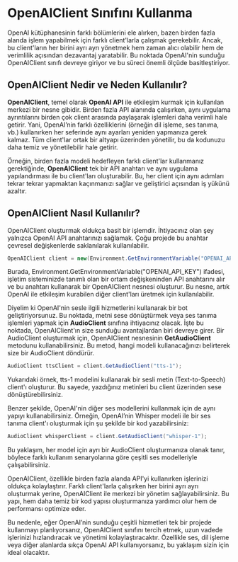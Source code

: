 # OpenAIClient Sınıfını Kullanma

OpenAI kütüphanesinin farklı bölümlerini ele alırken, bazen birden fazla alanda işlem yapabilmek için farklı client'larla çalışmak gerekebilir. Ancak, bu client'ların her birini ayrı ayrı yönetmek hem zaman alıcı olabilir hem de verimlilik açısından dezavantaj yaratabilir. Bu noktada OpenAI'nin sunduğu OpenAIClient sınıfı devreye giriyor ve bu süreci önemli ölçüde basitleştiriyor.

## OpenAIClient Nedir ve Neden Kullanılır?
**OpenAIClient**, temel olarak **OpenAI API** ile etkileşim kurmak için kullanılan merkezi bir nesne gibidir. Birden fazla API alanında çalışırken, aynı uygulama ayrıntılarını birden çok client arasında paylaşarak işlemleri daha verimli hale getirir. Yani, OpenAI’nin farklı özelliklerini (örneğin dil işleme, ses tanıma, vb.) kullanırken her seferinde aynı ayarları yeniden yapmanıza gerek kalmaz. Tüm client'lar ortak bir altyapı üzerinden yönetilir, bu da kodunuzu daha temiz ve yönetilebilir hale getirir.

Örneğin, birden fazla modeli hedefleyen farklı client'lar kullanmanız gerektiğinde, **OpenAIClient** tek bir API anahtarı ve aynı uygulama yapılandırması ile bu client'ları oluşturabilir. Bu, her client için aynı adımları tekrar tekrar yapmaktan kaçınmanızı sağlar ve geliştirici açısından iş yükünü azaltır.

## OpenAIClient Nasıl Kullanılır?
OpenAIClient oluşturmak oldukça basit bir işlemdir. İhtiyacınız olan şey yalnızca OpenAI API anahtarınızı sağlamak. Çoğu projede bu anahtar çevresel değişkenlerde saklanılarak kullanılabilir.

```csharp
OpenAIClient client = new(Environment.GetEnvironmentVariable("OPENAI_API_KEY"));
```

Burada, Environment.GetEnvironmentVariable("OPENAI_API_KEY") ifadesi, işletim sisteminizde tanımlı olan bir ortam değişkeninden API anahtarını alır ve bu anahtarı kullanarak bir OpenAIClient nesnesi oluşturur. Bu nesne, artık OpenAI ile etkileşim kurabilen diğer client'ları üretmek için kullanılabilir.

Diyelim ki OpenAI'nin sesle ilgili hizmetlerini kullanarak bir bot geliştiriyorsunuz. Bu noktada, metni sese dönüştürmek veya ses tanıma işlemleri yapmak için **AudioClient** sınıfına ihtiyacınız olacak. İşte bu noktada, OpenAIClient'ın size sunduğu avantajlardan biri devreye girer. Bir AudioClient oluşturmak için, OpenAIClient nesnesinin **GetAudioClient** metodunu kullanabilirsiniz. Bu metod, hangi modeli kullanacağınızı belirterek size bir AudioClient döndürür.

```csharp
AudioClient ttsClient = client.GetAudioClient("tts-1");
```

Yukarıdaki örnek, tts-1 modelini kullanarak bir sesli metin (Text-to-Speech) client'ı oluşturur. Bu sayede, yazdığınız metinleri bu client üzerinden sese dönüştürebilirsiniz.

Benzer şekilde, OpenAI'nin diğer ses modellerini kullanmak için de aynı yapıyı kullanabilirsiniz. Örneğin, OpenAI’nin Whisper modeli ile bir ses tanıma client'ı oluşturmak için şu şekilde bir kod yazabilirsiniz:

```csharp
AudioClient whisperClient = client.GetAudioClient("whisper-1");
```

Bu yaklaşım, her model için ayrı bir AudioClient oluşturmanıza olanak tanır, böylece farklı kullanım senaryolarına göre çeşitli ses modelleriyle çalışabilirsiniz.

OpenAIClient, özellikle birden fazla alanda API'yi kullanırken işlerinizi oldukça kolaylaştırır. Farklı client'larla çalışırken her birini ayrı ayrı oluşturmak yerine, OpenAIClient ile merkezi bir yönetim sağlayabilirsiniz. Bu yapı, hem daha temiz bir kod yapısı oluşturmanıza yardımcı olur hem de performansı optimize eder.

Bu nedenle, eğer OpenAI’nin sunduğu çeşitli hizmetleri tek bir projede kullanmayı planlıyorsanız, OpenAIClient sınıfını tercih etmek, uzun vadede işlerinizi hızlandıracak ve yönetimi kolaylaştıracaktır. Özellikle ses, dil işleme veya diğer alanlarda sıkça OpenAI API kullanıyorsanız, bu yaklaşım sizin için ideal olacaktır.

